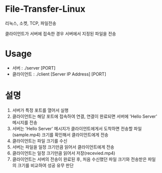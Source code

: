 # File-Transfer-Linux
리눅스, 소켓, TCP, 파일전송

클라이언트가 서버에 접속한 경우 서버에서 지정된 파일을 전송

# Usage
- 서버 : ./server [PORT]
- 클라이언트 : ./client [Server IP Address] [PORT]

# 설명
1. 서버가 특정 포트를 열어서 실행
2. 클라이언트는 해당 포트에 접속하여 연결, 연결이 완료되면 서버에 'Hello Server' 메시지를 전송
3. 서버는 'Hello Server' 메시지가 클라이언트에게서 도착하면 전송할 파일(sample.mp4) 크기를 확인해서 클라이언트에게 전송
4. 클라이언트는 파일 크기를 수신
5. 서버는 파일을 일정 크기만큼 읽어서 클라이언트에게 전송
6. 클라이언트는 일정 크기만큼 읽어서 저장(recevied.mp4)
7. 클라이언트는 서버의 전송이 완료된 후, 처음 수신했던 파일 크기와 전송받은 파일의 크기를 비교하여 성공 유무 판단
